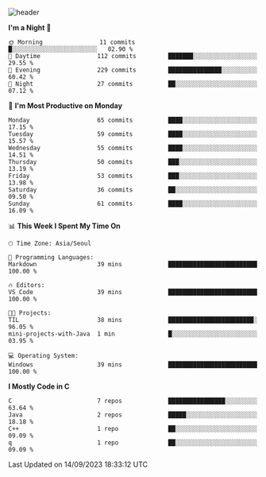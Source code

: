 
![header](https://capsule-render.vercel.app/api?type=slice&color=323C73&height=100&section=header&text=Hi!%20I'm%20Min-hee&fontSize=90&animation=twinkling&fontColor=D5C2EE)


<!--START_SECTION:waka-->
**I'm a Night 🦉** 

```text
🌞 Morning                11 commits          █░░░░░░░░░░░░░░░░░░░░░░░░   02.90 % 
🌆 Daytime                112 commits         ███████░░░░░░░░░░░░░░░░░░   29.55 % 
🌃 Evening                229 commits         ███████████████░░░░░░░░░░   60.42 % 
🌙 Night                  27 commits          ██░░░░░░░░░░░░░░░░░░░░░░░   07.12 % 
```
📅 **I'm Most Productive on Monday** 

```text
Monday                   65 commits          ████░░░░░░░░░░░░░░░░░░░░░   17.15 % 
Tuesday                  59 commits          ████░░░░░░░░░░░░░░░░░░░░░   15.57 % 
Wednesday                55 commits          ████░░░░░░░░░░░░░░░░░░░░░   14.51 % 
Thursday                 50 commits          ███░░░░░░░░░░░░░░░░░░░░░░   13.19 % 
Friday                   53 commits          ███░░░░░░░░░░░░░░░░░░░░░░   13.98 % 
Saturday                 36 commits          ██░░░░░░░░░░░░░░░░░░░░░░░   09.50 % 
Sunday                   61 commits          ████░░░░░░░░░░░░░░░░░░░░░   16.09 % 
```


📊 **This Week I Spent My Time On** 

```text
🕑︎ Time Zone: Asia/Seoul

💬 Programming Languages: 
Markdown                 39 mins             █████████████████████████   100.00 % 

🔥 Editors: 
VS Code                  39 mins             █████████████████████████   100.00 % 

🐱‍💻 Projects: 
TIL                      38 mins             ████████████████████████░   96.05 % 
mini-projects-with-Java  1 min               █░░░░░░░░░░░░░░░░░░░░░░░░   03.95 % 

💻 Operating System: 
Windows                  39 mins             █████████████████████████   100.00 % 
```

**I Mostly Code in C** 

```text
C                        7 repos             ████████████████░░░░░░░░░   63.64 % 
Java                     2 repos             █████░░░░░░░░░░░░░░░░░░░░   18.18 % 
C++                      1 repo              ██░░░░░░░░░░░░░░░░░░░░░░░   09.09 % 
q                        1 repo              ██░░░░░░░░░░░░░░░░░░░░░░░   09.09 % 
```




 Last Updated on 14/09/2023 18:33:12 UTC
<!--END_SECTION:waka-->










<!-- 깃허브 프로필 스탯 오류 https://80000coding.oopy.io/c4235590-9033-49b3-943c-f8b6c1bfbc36 --!>

 <!--
**Minhee713/Minhee713** is a ✨ _special_ ✨ repository because its `README.md` (this file) appears on your GitHub profile.

Here are some ideas to get you started:

- 🔭 I’m currently working on ...
- 🌱 I’m currently learning ...
- 👯 I’m looking to collaborate on ...
- 🤔 I’m looking for help with ...
- 💬 Ask me about ...
- 📫 How to reach me: ...
- 😄 Pronouns: ...
- ⚡ Fun fact: ...
-->
